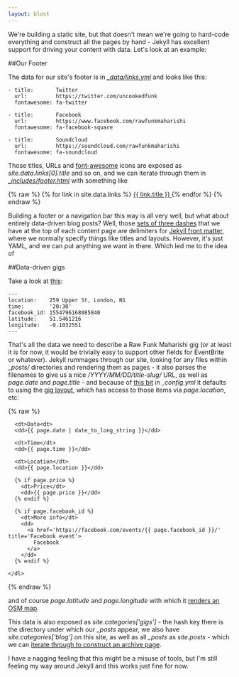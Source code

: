 ```yaml
---
layout: blost
---
```


We're building a static site, but that doesn't mean we're going to hard-code everything and construct all the pages by hand - Jekyll has excellent support for driving your content with data. Let's look at an example:

##Our Footer

The data for our site's footer is in *[_data/links.yml](https://github.com/rawfunkmaharishi/rawfunkmaharishi.github.io/blob/master/_data/links.yml)* and looks like this:

    - title:       Twitter
      url:         https://twitter.com/uncookedfunk
      fontawesome: fa-twitter

    - title:       Facebook
      url:         https://www.facebook.com/rawfunkmaharishi
      fontawesome: fa-facebook-square

    - title:       Soundcloud
      url:         https://soundcloud.com/rawfunkmaharishi
      fontawesome: fa-soundcloud

Those titles, URLs and [font-awesome](http://fortawesome.github.io/Font-Awesome/icons/) icons are exposed as _site.data.links[0].title_ and so on, and we can iterate through them in *[_includes/footer.html](https://github.com/rawfunkmaharishi/rawfunkmaharishi.github.io/blob/master/_includes/footer.html)* with something like

{% raw %}
    {% for link in site.data.links %}
      <a href='{{ link.url }}' title='{{ link.title }}'>
        <i class='fa {{ link.fontawesome }}'></i>
        <span class='hidden-xs'> {{ link.title }}</span>
      </a>
    {% endfor %}
{% endraw %}

Building a footer or a navigation bar this way is all very well, but what about entirely data-driven blog posts? Well, those [sets of three dashes](http://rawfunkmaharishi.uk/blog/2014/11/11/getting-started-with-jekyll/#create-some-content) that we have at the top of each content page are delimiters for [Jekyll front matter](http://jekyllrb.com/docs/frontmatter/), where we normally specify things like titles and layouts. However, it's just YAML, and we can put anything we want in there. Which led me to the idea of

##Data-driven gigs

Take a look at [this](https://github.com/rawfunkmaharishi/rawfunkmaharishi.github.io/blob/master/gigs/_posts/2014-12-04-buffalo-bar.yml):

    ---
    location:    259 Upper St, London, N1
    time:        '20:30'
    facebook_id: 1554796168085840
    latitude:    51.5461216
    longitude:   -0.1032551
    ---

That's all the data we need to describe a Raw Funk Maharishi gig (or at least it is for now, it would be trivially easy to support other fields for EventBrite or whatever). Jekyll rummages through our site, looking for any files within *_posts/* directories and rendering them as pages - it also parses the filenames to give us a nice _/YYYY/MM/DD/title-slug/_ URL, as well as _page.date_ and _page.title_ - and because of [this bit](https://github.com/rawfunkmaharishi/rawfunkmaharishi.github.io/blob/master/_config.yml#L9-L14) in *_config.yml* it defaults to using the [gig layout](https://github.com/rawfunkmaharishi/rawfunkmaharishi.github.io/blob/master/_layouts/gig.html),
which has access to those items via _page.location_, etc:

{% raw %}
    <dl class='dl-horizontal'>

      <dt>Date<dt>
      <dd>{{ page.date | date_to_long_string }}</dd>

      <dt>Time</dt>
      <dd>{{ page.time }}</dd>

      <dt>Location</dt>
      <dd>{{ page.location }}</dd>

      {% if page.price %}
        <dt>Price</dt>
        <dd>{{ page.price }}</dd>
      {% endif %}

      {% if page.facebook_id %}
        <dt>More info</dt>
        <dd>
          <a href='https://facebook.com/events/{{ page.facebook_id }}/' title='Facebook event'>
            Facebook
          </a>
        </dd>
      {% endif %}

    </dl>
{% endraw %}

and of course _page.latitude_ and _page.longitude_ with which it [renders an OSM map](http://rawfunkmaharishi.uk/blog/2014/11/10/embedding-open-street-map/).

This data is also exposed as _site.categories['gigs']_ - the hash key there is the directory under which our *_posts* appear, we also have _site.categories['blog']_ on this site, as well as all *_posts* as _site.posts_ - which we can [iterate through to construct an archive page](https://github.com/rawfunkmaharishi/rawfunkmaharishi.github.io/blob/master/gigs.html#L16-L23). 

I have a nagging feeling that this might be a misuse of tools, but I'm still feeling my way around Jekyll and this works just fine for now.
